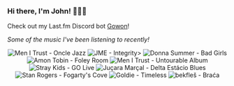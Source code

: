 ### Hi there, I'm John! 🏄🏻‍♂️

Check out my Last.fm Discord bot [Gowon](http://gowon.ca)!

_Some of the music I've been listening to recently!_


<!-- lastfm -->
<p align="center"><img src="https://lastfm.freetls.fastly.net/i/u/64s/e4c84efa4965da3dc4c1a40c40afe389.png" title="Men I Trust - Oncle Jazz"> <img src="https://lastfm.freetls.fastly.net/i/u/64s/f061302e406b0d91e41b3e58c35bb645.jpg" title="JME - Integrity>"> <img src="https://lastfm.freetls.fastly.net/i/u/64s/96f826e7648ecb3d04c9eb08d2dd97d2.jpg" title="Donna Summer - Bad Girls"> <img src="https://lastfm.freetls.fastly.net/i/u/64s/43625c927a14e579746d7487aa9a0bd5.jpg" title="Amon Tobin - Foley Room"> <img src="https://lastfm.freetls.fastly.net/i/u/64s/14d570ef753f496107a5b6048cb7b2f5.jpg" title="Men I Trust - Untourable Album"> <img src="https://lastfm.freetls.fastly.net/i/u/64s/83d8d498c6b51dfd6766e6180497361a.jpg" title="Stray Kids - GO Live"> <img src="https://lastfm.freetls.fastly.net/i/u/64s/c447e31acfd666eb84c79a4893c35a74.jpg" title="Juçara Marçal - Delta Estácio Blues"> <img src="https://lastfm.freetls.fastly.net/i/u/64s/ad10c77362a9da3cad86f71fdb1c6ef9.jpg" title="Stan Rogers - Fogarty's Cove"> <img src="https://lastfm.freetls.fastly.net/i/u/64s/321ff2ffad4e402dc034dabf604165d2.jpg" title="Goldie - Timeless"> <img src="https://lastfm.freetls.fastly.net/i/u/64s/75dedb292a3fafd9bc92a8685f80b9b2.jpg" title="bekfleš - Braća"> </p>
